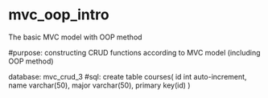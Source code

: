 # mvc_oop_intro
The basic MVC model with OOP method

#purpose: constructing CRUD functions according to MVC model (including OOP method)

database: mvc_crud_3
#sql:
  create table courses(
    id int auto-increment,
    name varchar(50),
    major varchar(50),
    primary key(id)
  )
